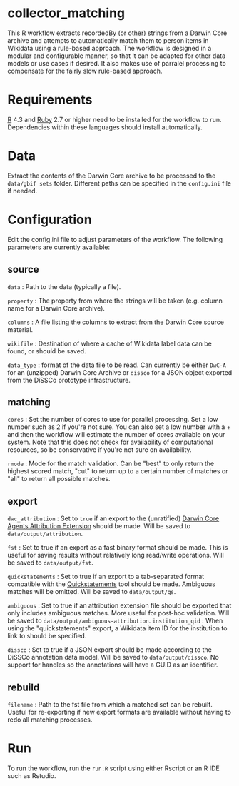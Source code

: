 # collector_matching
This R workflow extracts recordedBy (or other) strings from a Darwin Core archive and attempts to automatically match them to person items in Wikidata using a rule-based approach. The workflow is designed in a modular and configurable manner, so that it can be adapted for other data models or use cases if desired. It also makes use of parralel processing to compensate for the fairly slow rule-based approach.

# Requirements
[R](https://www.r-project.org/) 4.3 and [Ruby](https://www.ruby-lang.org) 2.7 or higher need to be installed for the workflow to run. Dependencies within these languages should install automatically. 

# Data
Extract the contents of the Darwin Core archive to be processed to the `data/gbif sets` folder. Different paths can be specified in the `config.ini` file if needed.

# Configuration
Edit the config.ini file to adjust parameters of the workflow. The following parameters are currently available:

## source
`data` : Path to the data (typically a file).

`property` : The property from where the strings will be taken (e.g. column name for a Darwin Core archive).

`columns` : A file listing the columns to extract from the Darwin Core source material.

`wikifile` : Destination of where a cache of Wikidata label data can be found, or should be saved.

`data_type` : format of the data file to be read. Can currently be either `DwC-A` for an (unzipped) Darwin Core Archive or `dissco` for a JSON object exported from the DiSSCo prototype infrastructure.

## matching
`cores` : Set the number of cores to use for parallel processing. Set a low number such as 2 if you're not sure. You can also set a low number with a + and then the workflow will estimate the number of cores available on your system. Note that this does not check for availability of computational resources, so be conservative if you're not sure on availability.

`rmode` : Mode for the match validation. Can be "best" to only return the highest scored match, "cut" to return up to a certain number of matches or "all" to return all possible matches.

## export
`dwc_attribution` : Set to `true` if an export to the (unratified) [Darwin Core Agents Attribution Extension](https://github.com/tdwg/attribution) should be made. Will be saved to `data/output/attribution`.

`fst` : Set to true if an export as a fast binary format should be made. This is useful for saving results without relatively long read/write operations. Will be saved to `data/output/fst`.

`quickstatements` : Set to true if an export to a tab-separated format compatible with the [Quickstatements](https://quickstatements.toolforge.org) tool should be made. Ambiguous matches will be omitted. Will be saved to `data/output/qs`.

`ambiguous` : Set to true if an attribution extension file should be exported that only includes ambiguous matches. More useful for post-hoc validation. Will be saved to `data/output/ambiguous-attribution`.
`institution_qid` : When using the "quickstatements" export, a Wikidata item ID for the institution to link to should be specified.

`dissco` : Set to true if a JSON export should be made according to the DiSSCo annotation data model. Will be saved to `data/output/dissco`. No support for handles so the annotations will have a GUID as an identifier.

## rebuild
`filename` : Path to the fst file from which a matched set can be rebuilt. Useful for re-exporting if new export formats are available without having to redo all matching processes.

# Run
To run the workflow, run the `run.R` script using either Rscript or an R IDE such as Rstudio.
